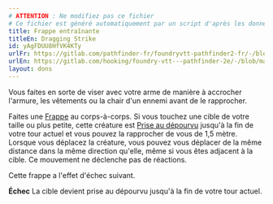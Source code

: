 ```yaml
---
# ATTENTION : Ne modifiez pas ce fichier
# Ce fichier est généré automatiquement par un script d'après les données du module Foundry VTT officiel et de sa traduction
title: Frappe entraînante
titleEn: Dragging Strike
id: yAgFDUU8HfVK4KTy
urlFr: https://gitlab.com/pathfinder-fr/foundryvtt-pathfinder2-fr/-/blob/master/data/feats/yAgFDUU8HfVK4KTy.htm
urlEn: https://gitlab.com/hooking/foundry-vtt---pathfinder-2e/-/blob/master/packs/data/feats.db/dragging-strike.json
layout: dons
---
```

Vous faites en sorte de viser avec votre arme de manière à accrocher l'armure, les vêtements ou la chair d'un ennemi avant de le rapprocher.

Faites une [Frappe](../actions/frapper.html) au corps-à-corps. Si vous touchez une cible de votre taille ou plus petite, cette créature est [Prise au dépourvu](../conditions/pris-au-dépourvu.html) jusqu'à la fin de votre tour actuel et vous pouvez la rapprocher de vous de 1,5 mètre. Lorsque vous déplacez la créature, vous pouvez vous déplacer de la même distance dans la même direction qu'elle, même si vous êtes adjacent à la cible. Ce mouvement ne déclenche pas de réactions.

Cette frappe a l'effet d'échec suivant.

**Échec** La cible devient prise au dépourvu jusqu'à la fin de votre tour actuel.
